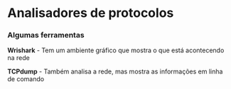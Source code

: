 # Analisadores de protocolos

### Algumas ferramentas

**Wrishark** - Tem um ambiente gráfico que mostra o que está acontecendo na rede

**TCPdump** - Também analisa a rede, mas mostra as informações em linha de comando